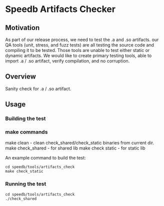 # Speedb Artifacts Checker

## Motivation

As part of our release process, we need to test the .a and .so artifacts. our QA tools (unit, stress, and fuzz tests) are all testing the source code and compiling it to be tested. Those tools are unable to test either static or dynamic artifacts.
We would like to create primary testing tools, able to import .a / .so artifact, verify compilation, and no corruption.
## Overview

Sanity check for .a / .so artifact.

## Usage

### Building the test

### make commands
make clean - clean check_shared/check_static binaries from current dir.
make check_shared - for shared lib
make check static - for static lib 

An example command to build the test:
```shell
cd speedb/tools/artifacts_check
make check_static
```
### Running the test

```shell
cd speedb/tools/artifacts_check
./check_shared
```

